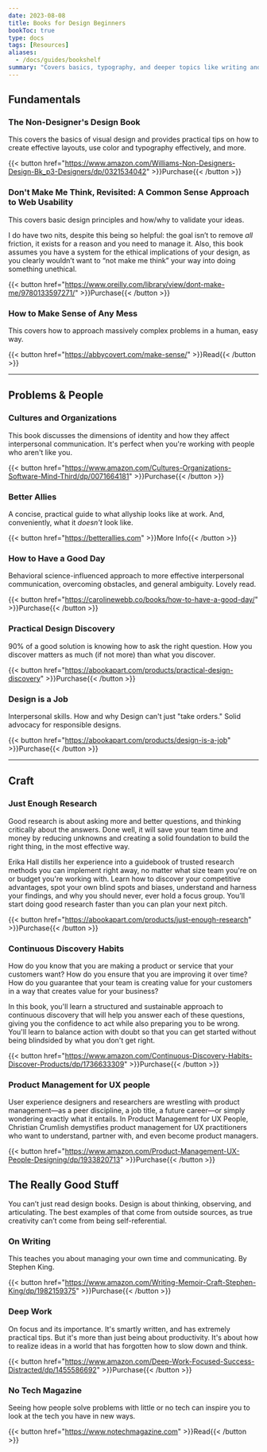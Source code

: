 ```yaml
---
date: 2023-08-08
title: Books for Design Beginners
bookToc: true
type: docs
tags: [Resources]
aliases:
  - /docs/guides/bookshelf
summary: "Covers basics, typography, and deeper topics like writing and communicating. Being a good designer is much more than what software you use."
---
```


## Fundamentals

### The Non-Designer's Design Book
This covers the basics of visual design and provides practical tips on how to create effective layouts, use color and typography effectively, and more.

{{< button href="https://www.amazon.com/Williams-Non-Designers-Design-Bk_p3-Designers/dp/0321534042" >}}Purchase{{< /button >}}

### Don't Make Me Think, Revisited: A Common Sense Approach to Web Usability
This covers basic design principles and how/why to validate your ideas. 

I do have two nits, despite this being so helpful: the goal isn’t to remove _all_ friction, it exists for a reason and you need to manage it. Also, this book assumes you have a system for the ethical implications of your design, as you clearly wouldn’t want to “not make me think” your way into doing something unethical. 

{{< button href="https://www.oreilly.com/library/view/dont-make-me/9780133597271/" >}}Purchase{{< /button >}}

### How to Make Sense of Any Mess
This covers how to approach massively complex problems in a human, easy way.

{{< button href="https://abbycovert.com/make-sense/" >}}Read{{< /button >}}

---
## Problems & People

### Cultures and Organizations
This book discusses the dimensions of identity and how they affect interpersonal communication. It's perfect when you're working with people who aren't like you.

{{< button href="https://www.amazon.com/Cultures-Organizations-Software-Mind-Third/dp/0071664181" >}}Purchase{{< /button >}}

### Better Allies
A concise, practical guide to what allyship looks like at work. And, conveniently, what it *doesn't* look like.

{{< button href="https://betterallies.com" >}}More Info{{< /button >}}

### How to Have a Good Day
Behavioral science-influenced approach to more effective interpersonal communication, overcoming obstacles, and general ambiguity. Lovely read.

{{< button href="https://carolinewebb.co/books/how-to-have-a-good-day/" >}}Purchase{{< /button >}}

### Practical Design Discovery
90% of a good solution is knowing how to ask the right question. How you discover matters as much (if not more) than what you discover.

{{< button href="https://abookapart.com/products/practical-design-discovery" >}}Purchase{{< /button >}}

### Design is a Job
Interpersonal skills. How and why Design can't just "take orders." Solid advocacy for responsible designs.

{{< button href="https://abookapart.com/products/design-is-a-job" >}}Purchase{{< /button >}}

---

## Craft
### Just Enough Research
Good research is about asking more and better questions, and thinking critically about the answers. Done well, it will save your team time and money by reducing unknowns and creating a solid foundation to build the right thing, in the most effective way.

Erika Hall distills her experience into a guidebook of trusted research methods you can implement right away, no matter what size team you're on or budget you're working with. Learn how to discover your competitive advantages, spot your own blind spots and biases, understand and harness your findings, and why you should never, ever hold a focus group. You’ll start doing good research faster than you can plan your next pitch.

{{< button href="https://abookapart.com/products/just-enough-research" >}}Purchase{{< /button >}}



### Continuous Discovery Habits
How do you know that you are making a product or service that your customers want? How do you ensure that you are improving it over time? How do you guarantee that your team is creating value for your customers in a way that creates value for your business?

In this book, you'll learn a structured and sustainable approach to continuous discovery that will help you answer each of these questions, giving you the confidence to act while also preparing you to be wrong. You'll learn to balance action with doubt so that you can get started without being blindsided by what you don't get right.

{{< button href="https://www.amazon.com/Continuous-Discovery-Habits-Discover-Products/dp/1736633309" >}}Purchase{{< /button >}}



### Product Management for UX people
User experience designers and researchers are wrestling with product management—as a peer discipline, a job title, a future career—or simply wondering exactly what it entails. In Product Management for UX People, Christian Crumlish demystifies product management for UX practitioners who want to understand, partner with, and even become product managers.

{{< button href="https://www.amazon.com/Product-Management-UX-People-Designing/dp/1933820713" >}}Purchase{{< /button >}}



## The Really Good Stuff
You can’t just read design books. Design is about thinking, observing, and articulating. The best examples of that come from outside sources, as true creativity can’t come from being self-referential. 

### On Writing
This teaches you about managing your own time and communicating. By Stephen King.

{{< button href="https://www.amazon.com/Writing-Memoir-Craft-Stephen-King/dp/1982159375" >}}Purchase{{< /button >}}

### Deep Work
On focus and its importance. It's smartly written, and has extremely practical tips. But it's more than just being about productivity. It's about how to realize ideas in a world that has forgotten how to slow down and think.

{{< button href="https://www.amazon.com/Deep-Work-Focused-Success-Distracted/dp/1455586692" >}}Purchase{{< /button >}}

### No Tech Magazine
Seeing how people solve problems with little or no tech can inspire you to look at the tech you have in new ways.

{{< button href="https://www.notechmagazine.com" >}}Read{{< /button >}}